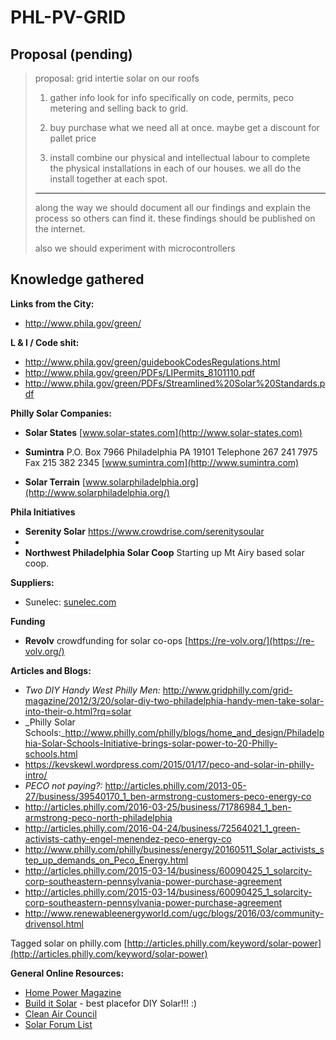 # PHL-PV-GRID

## Proposal (pending)

>   proposal: grid intertie solar on our roofs 
>
>    1. gather info
>    look for info specifically on code, permits, peco metering and selling back to grid.
>
>    2. buy
>    purchase what we need all at once. maybe get a discount for pallet price
>
>    3. install
>    combine our physical and intellectual labour to complete the physical installations in each of our houses. we all do the install together at each spot.
>
>    ***
>
>    along the way we should document all our findings and explain the process so others can find it. these findings should be published on the internet.
>
>    also we should experiment with microcontrollers

## Knowledge gathered

__Links from the City:__

* http://www.phila.gov/green/

__L &amp; I / Code shit:__

* http://www.phila.gov/green/guidebookCodesRegulations.html
* http://www.phila.gov/green/PDFs/LIPermits_8101110.pdf
* http://www.phila.gov/green/PDFs/Streamlined%20Solar%20Standards.pdf

__Philly Solar Companies:__

* __Solar States__
[www.solar-states.com](http://www.solar-states.com)

* __Sumintra__
P.O. Box 7966 Philadelphia PA 19101
Telephone 267 241 7975
Fax 215 382 2345
[www.sumintra.com](http://www.sumintra.com)

* __Solar Terrain__
[www.solarphiladelphia.org](http://www.solarphiladelphia.org/)

__Phila Initiatives__
* __Serenity Solar__ https://www.crowdrise.com/serenitysoular
* 
* __Northwest Philadelphia Solar Coop__ Starting up Mt Airy based solar coop.

__Suppliers:__

* Sunelec: [sunelec.com](http://sunelec.com/)

__Funding__

* __Revolv__ crowdfunding for solar co-ops [https://re-volv.org/](https://re-volv.org/)

__Articles and Blogs:__

* _Two DIY Handy West Philly Men:_
http://www.gridphilly.com/grid-magazine/2012/3/20/solar-diy-two-philadelphia-handy-men-take-solar-into-their-o.html?rq=solar
* _Philly Solar Schools:_http://www.philly.com/philly/blogs/home_and_design/Philadelphia-Solar-Schools-Initiative-brings-solar-power-to-20-Philly-schools.html
* https://kevskewl.wordpress.com/2015/01/17/peco-and-solar-in-philly-intro/
* _PECO not paying?:_ http://articles.philly.com/2013-05-27/business/39540170_1_ben-armstrong-customers-peco-energy-co
* http://articles.philly.com/2016-03-25/business/71786984_1_ben-armstrong-peco-north-philadelphia
* http://articles.philly.com/2016-04-24/business/72564021_1_green-activists-cathy-engel-menendez-peco-energy-co
* http://www.philly.com/philly/business/energy/20160511_Solar_activists_step_up_demands_on_Peco_Energy.html
* http://articles.philly.com/2015-03-14/business/60090425_1_solarcity-corp-southeastern-pennsylvania-power-purchase-agreement 
* http://articles.philly.com/2015-03-14/business/60090425_1_solarcity-corp-southeastern-pennsylvania-power-purchase-agreement
*  http://www.renewableenergyworld.com/ugc/blogs/2016/03/community-drivensol.html

Tagged solar on philly.com [http://articles.philly.com/keyword/solar-power](http://articles.philly.com/keyword/solar-power)
 

__General Online Resources:__

* [Home Power Magazine](http://www.homepower.com/solar-electricity)
* [Build it Solar](http://www.builditsolar.com/) - best placefor DIY Solar!!! :)
* [Clean Air Council](http://cleanair.org/www.cleanair.org/solarphilly)
* [Solar Forum List](https://mysolarpowered.wordpress.com/2013/05/24/10-best-solar-power-forums/)